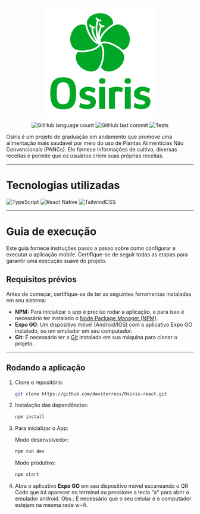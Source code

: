 <div align="center">
   <img src="./assets/images/osiris_logo_named.png" align="center" width="300">
</div>

<div align="center">
   
   ![GitHub language count](https://img.shields.io/github/languages/count/davitorress/Osiris-react) 
   ![GitHub last commit](https://img.shields.io/github/last-commit/davitorress/Osiris-react)
   ![Tests](https://github.com/davitorress/Osiris-react/actions/workflows/unittest.yml/badge.svg)

</div>

Osiris é um projeto de graduação em andamento que promove uma alimentação mais saudável por meio do uso de Plantas Alimentícias Não Convencionais (PANCs). Ele fornece informações de cultivo, diversas receitas e permite que os usuários criem suas próprias receitas.

---

# Tecnologias utilizadas

![TypeScript](https://img.shields.io/badge/TypeScript-007ACC?style=for-the-badge&logo=typescript&logoColor=white) ![React Native](https://img.shields.io/badge/React_Native-20232A?style=for-the-badge&logo=react&logoColor=61DAFB) ![TailwindCSS](https://img.shields.io/badge/Tailwind_CSS-38B2AC?style=for-the-badge&logo=tailwind-css&logoColor=white)

---

# Guia de execução

Este guia fornece instruções passo a passo sobre como configurar e executar a aplicação mobile. Certifique-se de seguir todas as etapas para garantir uma execução suave do projeto.

## Requisitos prévios

Antes de começar, certifique-se de ter as seguintes ferramentas instaladas em seu sistema:

- **NPM:** Para inicializar o app é preciso rodar a aplicação, e para isso é necessário ter instalado o [Node Package Manager (NPM)](https://nodejs.org/en).
- **Expo GO**: Um dispositivo móvel (Android/IOS) com o aplicativo Expo GO instalado, ou um emulador em seu computador.
- **Git**: É necessário ter o [Git](https://www.git-scm.com/) instalado em sua máquina para clonar o projeto.

---

## Rodando a aplicação

1. Clone o repositório:

   ```bash
   git clone https://github.com/davitorress/Osiris-react.git
   ```

2. Instalação das dependências:

   ```bash
   npm install
   ```

3. Para inicializar o App:

   Modo desenvolvedor:

   ```bash
   npm run dev
   ```

   Modo produtivo:

   ```bash
   npm start
   ```

4. Abra o aplicativo **Expo GO** em seu dispositivo móvel escaneando o QR Code que irá aparecer no terminal ou pressione a tecla "a" para abrir o emulador android.
   Obs.: É necessário que o seu celular e o computador estejam na mesma rede wi-fi.
